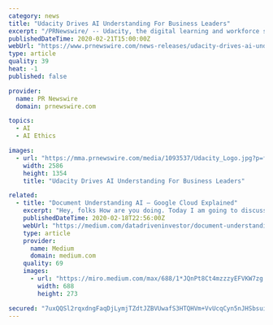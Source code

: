 ```yaml
---
category: news
title: "Udacity Drives AI Understanding For Business Leaders"
excerpt: "/PRNewswire/ -- Udacity, the digital learning and workforce skilling platform, today launches a new \"AI for Business Leaders\" Executive Program in"
publishedDateTime: 2020-02-21T15:00:00Z
webUrl: "https://www.prnewswire.com/news-releases/udacity-drives-ai-understanding-for-business-leaders-301008991.html"
type: article
quality: 39
heat: -1
published: false

provider:
  name: PR Newswire
  domain: prnewswire.com

topics:
  - AI
  - AI Ethics

images:
  - url: "https://mma.prnewswire.com/media/1093537/Udacity_Logo.jpg?p=facebook"
    width: 2586
    height: 1354
    title: "Udacity Drives AI Understanding For Business Leaders"

related:
  - title: "Document Understanding AI — Google Cloud Explained"
    excerpt: "Hey, folks How are you doing. Today I am going to discuss Document Understanding AI using Google cloud in simple steps. I know I know you say there is a lot of complexity!!!. Don’t worry folks ..."
    publishedDateTime: 2020-02-18T22:56:00Z
    webUrl: "https://medium.com/datadriveninvestor/document-understanding-ai-google-cloud-explained-193ae84cda75"
    type: article
    provider:
      name: Medium
      domain: medium.com
    quality: 69
    images:
      - url: "https://miro.medium.com/max/688/1*JQnPt8Ct4mzzzyEFVKW7zg.png"
        width: 688
        height: 273

secured: "7uxQQSl2rqxdngFaqDjLymjTZdtJZBVUwafS3HTQHVm+VvUcqCyn5nJHSbsui5C7P/XxTlCwBqn5kW9/tFETVZWoq5OqMbICQxHVMY6N8GK6cun4bw/aBUY52rVgCwQo/YrcQzE//qDvCCM6tkpCR8rSjFcNCRxiwpJheqSabaw4G4i/djxkXGUD73s5geG6FxubtkOYzz4nH/ZLavNYgAX10RGEKVYT4J05NF8UbHicwv9hI8QJeZtua1v6cVNnvZfj1rECgYtnEEOF0PtX45+mWn9NIJ8ibaZ4Nmpi7+fYjTWRHP/2yFqnD5QT3s4x;TQMULPDk5vJDsF4EYbCiqA=="
---
```



